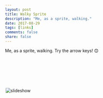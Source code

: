 ```yaml
---
layout: post
title: Walky Sprite
description: "Me, as a sprite, walking."
date: 2017-08-29
tags: [links]
comments: false
share: false
---
```


Me, as a sprite, walking.  Try the arrow keys! 😊

<html lang="en">
<head>
  <meta charset="utf-8">
  <meta name="viewport" content="width=device-width, initial-scale=1">
  <title>AJ Kueterman</title>
</head>

<div class="container">
<div id="slideshow">
    <img style="padding-top:100px;max-width:500px;display:block;margin:auto;" alt="slideshow" src="https://github.com/robotsquidward/robotsquidward.github.io/blob/master/images/aj-front-left-walking-gif.gif?raw=true" id="imgClickAndChange" onclick="showPeace()" />
</div>
</div>

<script>
    var imgs = ["https://github.com/robotsquidward/robotsquidward.github.io/blob/master/images/aj-front-left-walking-gif.gif?raw=true", "https://github.com/robotsquidward/robotsquidward.github.io/blob/master/images/aj-front-right-walking-gif.gif?raw=true", "https://github.com/robotsquidward/robotsquidward.github.io/blob/master/images/aj-front-walking-gif.gif?raw=true", "https://github.com/robotsquidward/robotsquidward.github.io/blob/master/images/aj-back-walking-gif.gif?raw=true"];
    var peace = "https://github.com/robotsquidward/robotsquidward.github.io/blob/master/images/sprite_ajk_00.png?raw=true";

    function changeImage(dir) {
        var img = document.getElementById("imgClickAndChange");
        img.src = imgs[dir];
    }

    function showPeace() {
        var img = document.getElementById("imgClickAndChange");
        img.src = peace;
    }

    document.onkeydown = function(e) {
        e = e || window.event;
        if (e.keyCode == '37') {
            changeImage(0)
        } else if (e.keyCode == '38') {
            changeImage(3)
        } else if (e.keyCode == '39') {
            changeImage(1)
        } else if (e.keyCode == '40') {
            changeImage(2)
        }
    }

</script>
